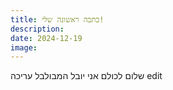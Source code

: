 ```yaml
---
title: כתבה ראשונה שלי!
description: 
date: 2024-12-19
image:
---
```

שלום לכולם אני יובל המבולבל
עריכה
edit